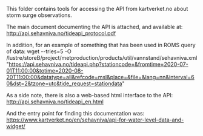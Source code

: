 This folder contains tools for accessing the API from kartverket.no about storm surge observations.

The main document documenting the API is attached, and available at:
http://api.sehavniva.no/tideapi_protocol.pdf

In addition, for an example of something that has been used in ROMS query of data:
wget --tries=5 -O /lustre/storeB/project/metproduction/products/util/vannstand/sehavniva.xml "https://api.sehavniva.no/tideapi.php?stationcode=&fromtime=2020-07-01T11:00:00&totime=2020-08-20T11:00:00&datatype=all&refcode=msl&place=&file=&lang=nn&interval=60&dst=2&tzone=utc&tide_request=stationdata"

As a side note, there is also a web-based html interface to the API:
http://api.sehavniva.no/tideapi_en.html

And the entry point for finding this documentation was:
https://www.kartverket.no/en/sehavniva/api-for-water-level-data-and-widget/
